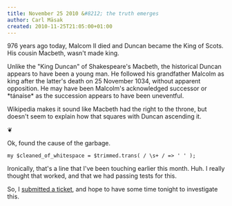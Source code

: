 ```yaml
---
title: November 25 2010 &#8212; the truth emerges
author: Carl Mäsak
created: 2010-11-25T21:05:00+01:00
---
```

976 years ago today, Malcom II died and Duncan became the King of Scots. His cousin Macbeth, wasn't made king.

<div class="quote">Unlike the "King Duncan" of Shakespeare's Macbeth, the historical Duncan appears to have been a young man. He followed his grandfather Malcolm as king after the latter's death on 25 November 1034, without apparent opposition. He may have been Malcolm's acknowledged successor or *tánaise* as the succession appears to have been uneventful.</div>

Wikipedia makes it sound like Macbeth had the right to the throne, but doesn't seem to explain how that squares with Duncan ascending it.

<p class='separator'>&#10086;</p>

Ok, found the cause of the garbage.

    my $cleaned_of_whitespace = $trimmed.trans( / \s+ / => ' ' );

Ironically, that's a line that I've been touching earlier this month. Huh. I really thought that worked, and that we had passing tests for this.

So, I [submitted a ticket](http://rt.perl.org/rt3/Ticket/Display.html?id=79778), and hope to have some time tonight to investigate this.
